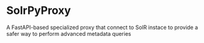 # SolrPyProxy
A FastAPI-based specialized proxy that connect to SolR instace to provide a safer way to perform advanced metadata queries

